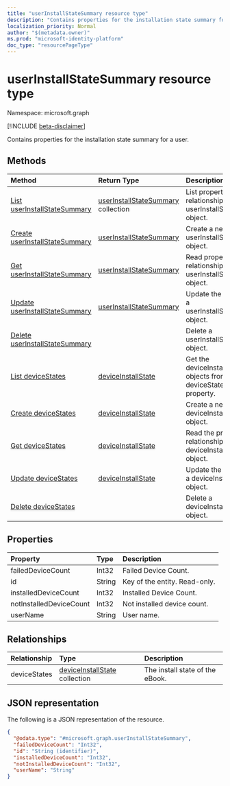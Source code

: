```yaml
---
title: "userInstallStateSummary resource type"
description: "Contains properties for the installation state summary for a user."
localization_priority: Normal
author: "$(metadata.owner)"
ms.prod: "microsoft-identity-platform"
doc_type: "resourcePageType"
---
```


# userInstallStateSummary resource type

Namespace: microsoft.graph

[!INCLUDE [beta-disclaimer](../../includes/beta-disclaimer.md)]

Contains properties for the installation state summary for a user.

## Methods

| Method                                                                              | Return Type                                                             | Description                                                                 |
| :---------------------------------------------------------------------------------- | :---------------------------------------------------------------------- | :-------------------------------------------------------------------------- |
| [List userInstallStateSummary](../api/intune-userinstallstatesummary-list.md)       | [userInstallStateSummary](intune-userInstallStateSummary.md) collection | List properties and relationships of a userInstallStateSummary object.      |
| [Create userInstallStateSummary](../api/intune-userinstallstatesummary-create.md)   | [userInstallStateSummary](intune-userInstallStateSummary.md)            | Create a new userInstallStateSummary object.                                |
| [Get userInstallStateSummary](../api/intune-userinstallstatesummary-get.md)         | [userInstallStateSummary](intune-userInstallStateSummary.md)            | Read properties and relationships of a userInstallStateSummary object.      |
| [Update userInstallStateSummary](../api/intune-userinstallstatesummary-update.md)   | [userInstallStateSummary](intune-userInstallStateSummary.md)            | Update the properties of a userInstallStateSummary object.                  |
| [Delete userInstallStateSummary](../api/intune-userinstallstatesummary-delete.md)   |                                                                         | Delete a userInstallStateSummary object.                                    |
| [List deviceStates](../api/intune-userinstallstatesummary-list-devicestates.md)     | [deviceInstallState](../resources/intune-deviceinstallstate.md)         | Get the deviceInstallState objects from a deviceStates navigation property. |
| [Create deviceStates](../api/intune-userinstallstatesummary-post-devicestates.md)   | [deviceInstallState](../resources/intune-deviceinstallstate.md)         | Create a new deviceInstallState object.                                     |
| [Get deviceStates](../api/intune-userinstallstatesummary-get-devicestates.md)       | [deviceInstallState](../resources/intune-deviceinstallstate.md)         | Read the properties and relationships of a deviceInstallState object.       |
| [Update deviceStates](../api/intune-userinstallstatesummary-update-devicestates.md) | [deviceInstallState](../resources/intune-deviceinstallstate.md)         | Update the properties of a deviceInstallState object.                       |
| [Delete deviceStates](../api/intune-userinstallstatesummary-delete-devicestates.md) |                                                                         | Delete a deviceInstallState object.                                         |

## Properties

| Property                | Type   | Description                   |
| :---------------------- | :----- | :---------------------------- |
| failedDeviceCount       | Int32  | Failed Device Count.          |
| id                      | String | Key of the entity. Read-only. |
| installedDeviceCount    | Int32  | Installed Device Count.       |
| notInstalledDeviceCount | Int32  | Not installed device count.   |
| userName                | String | User name.                    |

## Relationships

| Relationship | Type                                                                | Description                     |
| :----------- | :------------------------------------------------------------------ | :------------------------------ |
| deviceStates | [deviceInstallState](../resources/deviceinstallstate.md) collection | The install state of the eBook. |

## JSON representation

The following is a JSON representation of the resource.

<!-- {
  "blockType": "resource",
  "keyProperty": "id",
  "@odata.type": "microsoft.graph.userInstallStateSummary",
  "baseType": "microsoft.graph.entity",
  "openType": False
}
-->

```json
{
  "@odata.type": "#microsoft.graph.userInstallStateSummary",
  "failedDeviceCount": "Int32",
  "id": "String (identifier)",
  "installedDeviceCount": "Int32",
  "notInstalledDeviceCount": "Int32",
  "userName": "String"
}
```
